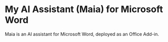 # My AI Assistant (Maia) for Microsoft Word

Maia is an AI assistant for Microsoft Word, deployed as an Office Add-in.